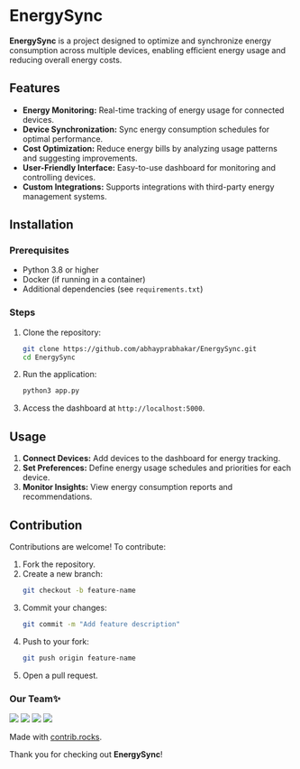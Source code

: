 # EnergySync  
**EnergySync** is a project designed to optimize and synchronize energy consumption across multiple devices, enabling efficient energy usage and reducing overall energy costs.  

## Features  
- **Energy Monitoring:** Real-time tracking of energy usage for connected devices.  
- **Device Synchronization:** Sync energy consumption schedules for optimal performance.  
- **Cost Optimization:** Reduce energy bills by analyzing usage patterns and suggesting improvements.  
- **User-Friendly Interface:** Easy-to-use dashboard for monitoring and controlling devices.  
- **Custom Integrations:** Supports integrations with third-party energy management systems.  

## Installation  

### Prerequisites  
- Python 3.8 or higher  
- Docker (if running in a container)  
- Additional dependencies (see `requirements.txt`)  

### Steps  
1. Clone the repository:  
   ```bash  
   git clone https://github.com/abhayprabhakar/EnergySync.git  
   cd EnergySync  
   ```  
2. Run the application:  
   ```bash  
   python3 app.py  
   ```  

3. Access the dashboard at `http://localhost:5000`.  

## Usage  
1. **Connect Devices:** Add devices to the dashboard for energy tracking.  
2. **Set Preferences:** Define energy usage schedules and priorities for each device.  
3. **Monitor Insights:** View energy consumption reports and recommendations.  

## Contribution  
Contributions are welcome! To contribute:  
1. Fork the repository.  
2. Create a new branch:  
   ```bash  
   git checkout -b feature-name  
   ```  
3. Commit your changes:  
   ```bash  
   git commit -m "Add feature description"  
   ```  
4. Push to your fork:  
   ```bash  
   git push origin feature-name  
   ```  
5. Open a pull request.  

### Our Team✨
<a href="https://github.com/abhayprabhakar" style="text-decoration: none"><img src="https://contrib.rocks/image?repo=abhayprabhakar/abhayprabhakar"/></a>
<a href="https://github.com/devady" style="text-decoration: none"><img src="https://contrib.rocks/image?repo=devady/devady"/></a>
<a href="https://github.com/toxicskulll" style="text-decoration: none"><img src="https://contrib.rocks/image?repo=toxicskulll/pmgdemo"/></a>
<a href="https://github.com/knighthyper" style="text-decoration: none"><img src="https://contrib.rocks/image?repo=knighthyper/clone"/></a>

Made with [contrib.rocks](https://contrib.rocks).

Thank you for checking out **EnergySync**!  
